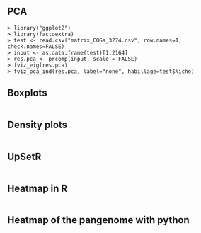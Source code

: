 


## PCA

~~~~
> library("ggplot2")
> library(factoextra)
> test <- read.csv("matrix_COGs_3274.csv", row.names=1, check.names=FALSE)
> input <- as.data.frame(test)[1:2164]
> res.pca <- prcomp(input, scale = FALSE)
> fviz_eig(res.pca)
> fviz_pca_ind(res.pca, label="none", habillage=test$Niche)
~~~~~

## Boxplots

~~~~~
~~~~~


## Density plots 
~~~~~
~~~~~


## UpSetR

~~~~~
~~~~~

## Heatmap in R

~~~~~
~~~~~

## Heatmap of the pangenome with python

~~~~~
~~~~~
